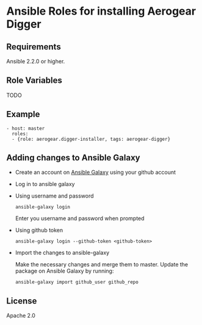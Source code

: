 
# Ansible Roles for installing Aerogear Digger


## Requirements

Ansible 2.2.0 or higher.


## Role Variables

TODO

## Example
```
- host: master
  roles:
  - {role: aerogear.digger-installer, tags: aerogear-digger}
```

## Adding changes to Ansible Galaxy

* Create an account on [Ansible Galaxy](https://galaxy.ansible.com/) using your github account

* Log in to ansible galaxy 

* Using username and password
	```
	ansible-galaxy login
	```
	Enter you username and password when prompted

* Using github token
	```
	ansible-galaxy login --github-token <github-token>
	```

* Import the changes to ansible-galaxy

	Make the necessary changes and merge them to master. Update the package on Ansible Galaxy by running:

	```
	ansible-galaxy import github_user github_repo
	```

## License

Apache 2.0
